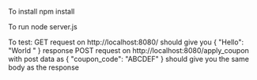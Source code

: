 To install
  npm install

To run
  node server.js

To test:
  GET request on http://localhost:8080/ should give you { "Hello": "World " } response
  POST request on 
    http://localhost:8080/apply_coupon 
    with post data as 
    {
      "coupon_code": "ABCDEF"
    }
  should give you the same body as the response
  
